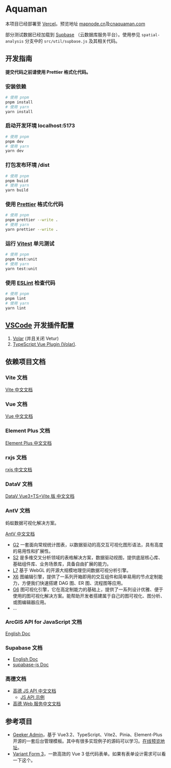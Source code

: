 # Aquaman

本项目已经部署至 [Vercel](vercel.com)。预览地址 [mapnode.cn](mapnode.cn)及[cnaquaman.com](cnaquaman.com)

部分测试数据已经加载到 [Supbase](https://supabase.com/) （云数据库服务平台）。使用参见 `spatial-analysis` 分支中的 `src/util/supbase.js` 及其相关代码。

## 开发指南

**提交代码之前请使用 Prettier 格式化代码。**

### 安装依赖

```sh
# 使用 pnpm
pnpm install
# 使用 yarn
yarn install
```

### 启动开发环境 localhost:5173

```sh
# 使用 pnpm
pnpm dev
# 使用 yarn
yarn dev
```

### 打包发布环境 /dist

```sh
# 使用 pnpm
pnpm buiid
# 使用 yarn
yarn build
```

### 使用 [Prettier](https://prettier.io) 格式化代码

```sh
# 使用 pnpm
pnpm prettier --write .
# 使用 yarn
yarn prettier --write .
```

### 运行 [Vitest](https://vitest.dev/) 单元测试

```sh
# 使用 pnpm
pnpm test:unit
# 使用 yarn
yarn test:unit
```

### 使用 [ESLint](https://eslint.org/) 检查代码

```sh
# 使用 pnpm
pnpm lint
# 使用 yarn
yarn lint
```

## [VSCode](https://code.visualstudio.com/) 开发插件配置

1. [Volar](https://marketplace.visualstudio.com/items?itemName=Vue.volar) (并且关闭 Vetur)
2. [TypeScript Vue Plugin (Volar)](https://marketplace.visualstudio.com/items?itemName=Vue.vscode-typescript-vue-plugin).

## 依赖项目文档

### Vite 文档

[Vite 中文文档](https://cn.vitejs.dev)

### Vue 文档

[Vue 中文文档](https://cn.vuejs.org)

### Element Plus 文档

[Element Plus 中文文档](https://element-plus.gitee.io/zh-CN/)

### rxjs 文档

[rxjs 中文文档](https://cn.rx.js.org/)

### DataV 文档

[DataV Vue3+TS+Vite 版 中文文档](https://datav-vue3.netlify.app/guide/)

### AntV 文档

蚂蚁数据可视化解决方案。

[AntV 中文文档](https://antv.vision/zh)

- [G2](https://g2.antv.vision/zh) 一套面向常规统计图表，以数据驱动的高交互可视化图形语法，具有高度的易用性和扩展性。
- [S2](https://s2.antv.vision/zh) 是多维交叉分析领域的表格解决方案，数据驱动视图，提供底层核心库、基础组件库、业务场景库，具备自由扩展的能力。
- [L7](https://l7.antv.vision/zh) 基于 WebGL 的开源大规模地理空间数据可视分析引擎。
- [X6](https://x6.antv.vision/zh) 图编辑引擎，提供了一系列开箱即用的交互组件和简单易用的节点定制能力，方便我们快速搭建 DAG 图、ER 图、流程图等应用。
- [G6](https://g6.antv.vision/zh) 图可视化引擎，它在高定制能力的基础上，提供了一系列设计优雅、便于使用的图可视化解决方案。能帮助开发者搭建属于自己的图可视化、图分析、或图编辑器应用。
- ...

### ArcGIS API for JavaScript 文档

[English Doc](https://developers.arcgis.com/javascript/latest/)

### Supabase 文档

- [English Doc](https://supabase.com/docs)
- [supabase-js Doc](https://supabase.com/docs/reference/javascript)

### 高德文档

- [高德 JS API 中文文档](https://lbs.amap.com/api/jsapi-v2/summary)
  - [JS API 示例](https://lbs.amap.com/demo/list/js-api)
- [高德 Web 服务中文文档](https://lbs.amap.com/api/webservice/summary/)

## 参考项目

- [Geeker Admin](https://github.com/HalseySpicy/Geeker-Admin)，基于 Vue3.2、TypeScript、Vite2、Pinia、Element-Plus 开源的一套后台管理模板。其中有很多实现例子的源码可以学习。[在线预览地址](https://admin.spicyboy.cn/#/login)。
- [Variant Form 3](https://vform666.com/vform3.html)，一款高效的 Vue 3 低代码表单。如果有表单设计需求可以看一下这个。
